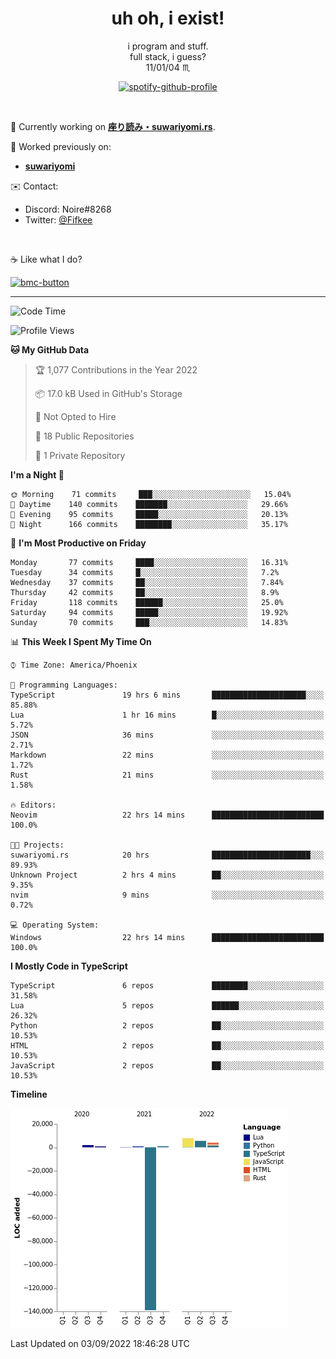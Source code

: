 <!--
**Nowaaru/nowaaru** is a ✨ _special_ ✨ repository because its `README.md` (this file) appears on your GitHub profile.

Here are some ideas to get you started:

- 🔭 I’m currently working on ...
- 🌱 I’m currently learning ...
- 👯 I’m looking to collaborate on ...
- 🤔 I’m looking for help with ...
- 💬 Ask me about ...
- 📫 How to reach me: ...
- 😄 Pronouns: ...
- ⚡ Fun fact: ...
-->

<h1 align="center"> uh oh, i exist!</h1>

<p align="center">
  i program and stuff.<br/>
  full stack, i guess?<br/>
  11/01/04 ♏ 
</p>

<!--
<p align="center">
╭──────────────────────────╮<br/>
│                        <a href="https://open.spotify.com/track/5iY3ZEHlQGFosdnROBDIg7?si=d7fd7fe8c7a747a1">Lavender</a>                      │<br/>
│               <a href="https://open.spotify.com/artist/6oeSQ4qmDQ7n89Rdt6tLLn?si=2773a05ce8b94a6c"><code>Rav</code></a>, <a href="https://open.spotify.com/artist/3vxcGARzVb3sETtt0Jxp7v?si=a4d26afacb46454f"><code>Kill Bill: The Rapper</code></a>               │<br/>
│             00:29 <a href="https://www.youtube.com/watch?v=dQw4w9WgXcQ">━━⬤</a>─────── 02:19              │<br/>
╰──────────────────────────╯<br/>
</p>
-->

<div align="center">

[![spotify-github-profile](https://spotify-github-profile.vercel.app/api/view?uid=fifkee&cover_image=true&theme=novatorem&bar_color=53b14f&bar_color_cover=true)](https://spotify-github-profile.vercel.app/api/view?uid=fifkee&redirect=true)

</div>
<br />

🦀 Currently working on **[座り読み・suwariyomi.rs](https://github.com/Nowaaru/suwariyomi.rs)**.

💫 Worked previously on: 
- **[suwariyomi](https://github.com/Nowaaru/suwariyomi)**



✉️ Contact:
- Discord: Noire#8268
- Twitter: <a href=https://twitter.com/@Fifkee>@Fifkee</a>

<br />

☕ Like what I do?

<a href="https://www.buymeacoffee.com/noire">
<img width="136" alt="bmc-button" src="https://user-images.githubusercontent.com/16274568/185726271-65d08167-e68c-49b1-bc12-8813b73cf0c0.png"></a>


---

<!--START_SECTION:waka-->
![Code Time](http://img.shields.io/badge/Code%20Time-75%20hrs%2043%20mins-blue)

![Profile Views](http://img.shields.io/badge/Profile%20Views-0-blue)

**🐱 My GitHub Data** 

> 🏆 1,077 Contributions in the Year 2022
 > 
> 📦 17.0 kB Used in GitHub's Storage 
 > 
> 🚫 Not Opted to Hire
 > 
> 📜 18 Public Repositories 
 > 
> 🔑 1 Private Repository 
 > 
**I'm a Night 🦉** 

```text
🌞 Morning    71 commits     ███░░░░░░░░░░░░░░░░░░░░░░   15.04% 
🌆 Daytime    140 commits    ███████░░░░░░░░░░░░░░░░░░   29.66% 
🌃 Evening    95 commits     █████░░░░░░░░░░░░░░░░░░░░   20.13% 
🌙 Night      166 commits    ████████░░░░░░░░░░░░░░░░░   35.17%

```
📅 **I'm Most Productive on Friday** 

```text
Monday       77 commits     ████░░░░░░░░░░░░░░░░░░░░░   16.31% 
Tuesday      34 commits     █░░░░░░░░░░░░░░░░░░░░░░░░   7.2% 
Wednesday    37 commits     ██░░░░░░░░░░░░░░░░░░░░░░░   7.84% 
Thursday     42 commits     ██░░░░░░░░░░░░░░░░░░░░░░░   8.9% 
Friday       118 commits    ██████░░░░░░░░░░░░░░░░░░░   25.0% 
Saturday     94 commits     █████░░░░░░░░░░░░░░░░░░░░   19.92% 
Sunday       70 commits     ███░░░░░░░░░░░░░░░░░░░░░░   14.83%

```


📊 **This Week I Spent My Time On** 

```text
⌚︎ Time Zone: America/Phoenix

💬 Programming Languages: 
TypeScript               19 hrs 6 mins       █████████████████████░░░░   85.88% 
Lua                      1 hr 16 mins        █░░░░░░░░░░░░░░░░░░░░░░░░   5.72% 
JSON                     36 mins             ░░░░░░░░░░░░░░░░░░░░░░░░░   2.71% 
Markdown                 22 mins             ░░░░░░░░░░░░░░░░░░░░░░░░░   1.72% 
Rust                     21 mins             ░░░░░░░░░░░░░░░░░░░░░░░░░   1.58%

🔥 Editors: 
Neovim                   22 hrs 14 mins      █████████████████████████   100.0%

🐱‍💻 Projects: 
suwariyomi.rs            20 hrs              ██████████████████████░░░   89.93% 
Unknown Project          2 hrs 4 mins        ██░░░░░░░░░░░░░░░░░░░░░░░   9.35% 
nvim                     9 mins              ░░░░░░░░░░░░░░░░░░░░░░░░░   0.72%

💻 Operating System: 
Windows                  22 hrs 14 mins      █████████████████████████   100.0%

```

**I Mostly Code in TypeScript** 

```text
TypeScript               6 repos             ████████░░░░░░░░░░░░░░░░░   31.58% 
Lua                      5 repos             ██████░░░░░░░░░░░░░░░░░░░   26.32% 
Python                   2 repos             ██░░░░░░░░░░░░░░░░░░░░░░░   10.53% 
HTML                     2 repos             ██░░░░░░░░░░░░░░░░░░░░░░░   10.53% 
JavaScript               2 repos             ██░░░░░░░░░░░░░░░░░░░░░░░   10.53%

```


**Timeline**

![Chart not found](https://raw.githubusercontent.com/Nowaaru/Nowaaru/main/charts/bar_graph.png) 


 Last Updated on 03/09/2022 18:46:28 UTC
<!--END_SECTION:waka-->

<!--
[![Nowaaru's GitHub stats](https://github-readme-stats.vercel.app/api?username=Nowaaru&theme=dracula&show_icons=true)](https://github.com/anuraghazra/github-readme-stats)

[![Top Langs](https://github-readme-stats.vercel.app/api/top-langs/?username=Nowaaru&layout=compact&theme=dracula)](https://github.com/anuraghazra/github-readme-stats)
-->
